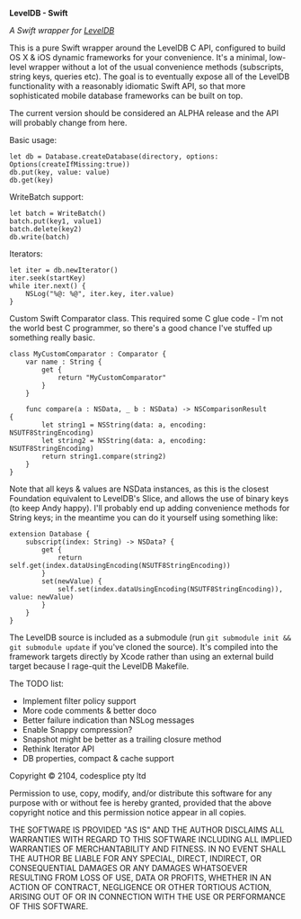 **LevelDB - Swift**

*A Swift wrapper for [LevelDB](http://leveldb.googlecode.com)*

This is a pure Swift wrapper around the LevelDB C API, configured to build OS X & iOS dynamic frameworks for your convenience. It's a minimal, low-level wrapper without a lot of the usual convenience methods (subscripts, string keys, queries etc). The goal is to eventually expose all of the LevelDB functionality with a reasonably idiomatic Swift API, so that more sophisticated mobile database frameworks can be built on top. 

The current version should be considered an ALPHA release and the API will probably change from here. 

Basic usage:

	let db = Database.createDatabase(directory, options: Options(createIfMissing:true))
	db.put(key, value: value)
	db.get(key)

WriteBatch support:

	let batch = WriteBatch()
	batch.put(key1, value1)
	batch.delete(key2)
	db.write(batch)

Iterators:

	let iter = db.newIterator()
	iter.seek(startKey)
	while iter.next() {
		NSLog("%@: %@", iter.key, iter.value)
	}

Custom Swift Comparator class. This required some C glue code - I'm not the world best C programmer, so there's a good chance I've stuffed up something really basic.

	class MyCustomComparator : Comparator {
		var name : String {
			get {
				return "MyCustomComparator"
			}
		}
		
		func compare(a : NSData, _ b : NSData) -> NSComparisonResult 		{
			let string1 = NSString(data: a, encoding: NSUTF8StringEncoding)
			let string2 = NSString(data: a, encoding: NSUTF8StringEncoding)
			return string1.compare(string2)
		}
	}

Note that all keys & values are NSData instances, as this is the closest Foundation equivalent to LevelDB's Slice, and allows the use of binary keys (to keep Andy happy). I'll probably end up adding convenience methods for String keys; in the meantime you can do it yourself using something like:

	extension Database {
		subscript(index: String) -> NSData? {
			get {
				return self.get(index.dataUsingEncoding(NSUTF8StringEncoding))
			}
			set(newValue) {
				self.set(index.dataUsingEncoding(NSUTF8StringEncoding)), value: newValue)
			}
		}
	}

The LevelDB source is included as a submodule (run `git submodule init && git submodule update` if you've cloned the source). It's compiled into the framework targets directly by Xcode rather than using an external build target because I rage-quit the LevelDB Makefile.

The TODO list:
* Implement filter policy support
* More code comments & better doco
* Better failure indication than NSLog messages
* Enable Snappy compression?
* Snapshot might be better as a trailing closure method 
* Rethink Iterator API
* DB properties, compact & cache support


Copyright © 2104, codesplice pty ltd

Permission to use, copy, modify, and/or distribute this software for any purpose with or without fee is hereby granted, provided that the above copyright notice and this permission notice appear in all copies.

THE SOFTWARE IS PROVIDED "AS IS" AND THE AUTHOR DISCLAIMS ALL WARRANTIES WITH REGARD TO THIS SOFTWARE INCLUDING ALL IMPLIED WARRANTIES OF MERCHANTABILITY AND FITNESS. IN NO EVENT SHALL THE AUTHOR BE LIABLE FOR ANY SPECIAL, DIRECT, INDIRECT, OR CONSEQUENTIAL DAMAGES OR ANY DAMAGES WHATSOEVER RESULTING FROM LOSS OF USE, DATA OR PROFITS, WHETHER IN AN ACTION OF CONTRACT, NEGLIGENCE OR OTHER TORTIOUS ACTION, ARISING OUT OF OR IN CONNECTION WITH THE USE OR PERFORMANCE OF THIS SOFTWARE.

